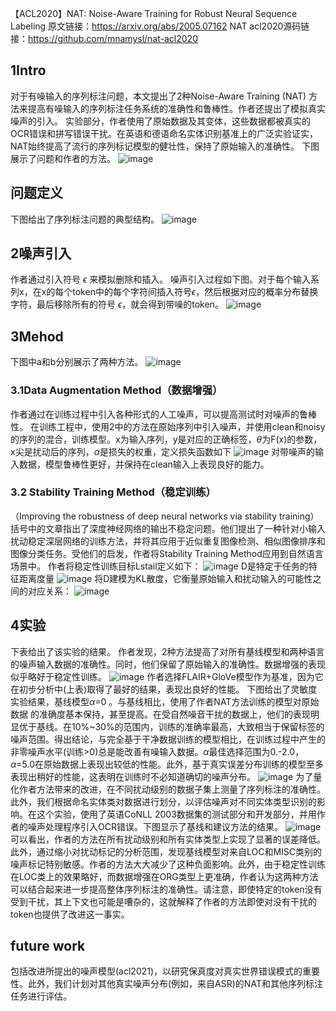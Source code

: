 
【ACL2020】NAT: Noise-Aware Training for Robust Neural Sequence Labeling
原文链接：https://arxiv.org/abs/2005.07162
NAT acl2020源码链接：https://github.com/mnamysl/nat-acl2020
## 1Intro
对于有噪输入的序列标注问题，本文提出了2种Noise-Aware Training (NAT) 方法来提高有噪输入的序列标注任务系统的准确性和鲁棒性。作者还提出了模拟真实噪声的引入。
实验部分，作者使用了原始数据及其变体，这些数据都被真实的OCR错误和拼写错误干扰。在英语和德语命名实体识别基准上的广泛实验证实，NAT始终提高了流行的序列标记模型的健壮性，保持了原始输入的准确性。
下图展示了问题和作者的方法。
![image](https://img-blog.csdnimg.cn/img_convert/1e8f8e73401959ed504ab10616574c9a.png)
## 问题定义
下图给出了序列标注问题的典型结构。
![image](https://img-blog.csdnimg.cn/img_convert/62450a3dfbd17e75d483ff09506e5bf4.png)
## 2噪声引入
作者通过引入符号 $\epsilon$ 来模拟删除和插入。
噪声引入过程如下图。对于每个输入系列x，在x的每个token中的每个字符间插入符号$\epsilon$，然后根据对应的概率分布替换字符，最后移除所有的符号 $\epsilon$，就会得到带噪的token。
![image](https://img-blog.csdnimg.cn/img_convert/dd6d975737db9aedfa0e4c2f6e36b18e.png)
## 3Mehod
下图中a和b分别展示了两种方法。
![image](https://img-blog.csdnimg.cn/img_convert/c5d98e7a4da895eb2c1c37fd777cd092.png)
### 3.1Data Augmentation Method（数据增强）
作者通过在训练过程中引入各种形式的人工噪声，可以提高测试时对噪声的鲁棒性。
在训练工程中，使用2中的方法在原始序列中引入噪声，并使用clean和noisy的序列的混合，训练模型。x为输入序列，y是对应的正确标签，$\theta$为F(x)的参数，x尖是扰动后的序列，$\alpha$是损失的权重，定义损失函数如下
![image](https://img-blog.csdnimg.cn/img_convert/44834fcd66cd04d3a07db8f279debde2.png)
对带噪声的输入数据，模型鲁棒性更好，并保持在clean输入上表现良好的能力。
### 3.2 Stability Training Method（稳定训练）
（Improving the robustness of deep neural networks via stability training）括号中的文章指出了深度神经网络的输出不稳定问题。他们提出了一种针对小输入扰动稳定深层网络的训练方法，并将其应用于近似重复图像检测、相似图像排序和图像分类任务。受他们的启发，作者将Stability Training Method应用到自然语言场景中。
作者将稳定性训练目标Lstail定义如下：
![image](https://img-blog.csdnimg.cn/img_convert/47bb3a09b79b78e0c494017c31ebc318.png)
D是特定于任务的特征距离度量
![image](https://img-blog.csdnimg.cn/img_convert/890b35a9a019232fff6d4c2465c486c3.png)
将D建模为KL散度，它衡量原始输入和扰动输入的可能性之间的对应关系：
![image](https://img-blog.csdnimg.cn/img_convert/1cf05e3ad460b62db6a26bc30a46cdba.png)
## 4实验
下表给出了该实验的结果。
作者发现，2种方法提高了对所有基线模型和两种语言的噪声输入数据的准确性。同时，他们保留了原始输入的准确性。数据增强的表现似乎略好于稳定性训练。
![image](https://img-blog.csdnimg.cn/img_convert/bc586e304d2f180a329b4c776a59d26c.png)
作者选择FLAIR+GloVe模型作为基准，因为它在初步分析中(上表)取得了最好的结果，表现出良好的性能。
下图给出了灵敏度实验结果，基线模型$\alpha$=0 。与基线相比，使用了作者NAT方法训练的模型对原始数据
的准确度基本保持，甚至提高。在受自然噪音干扰的数据上，他们的表现明显优于基线。在10%~30%的范围内，训练的准确率最高，大致相当于保留标签的噪声范围。得出结论，与完全基于干净数据训练的模型相比，在训练过程中产生的非零噪声水平(训练&gt;0)总是能改善有噪输入数据。$\alpha$最佳选择范围为0.-2.0，$\alpha$=5.0在原始数据上表现出较低的性能。此外，基于真实误差分布训练的模型至多表现出稍好的性能，这表明在训练时不必知道确切的噪声分布。
![image](https://img-blog.csdnimg.cn/img_convert/8a5bfa0948d9702b8e75651aae97b819.png)
为了量化作者方法带来的改进，在不同扰动级别的数据子集上测量了序列标注的准确性。此外，我们根据命名实体类对数据进行划分，以评估噪声对不同实体类型识别的影响。在这个实验，使用了英语CoNLL 2003数据集的测试部分和开发部分，并用作者的噪声处理程序引入OCR错误。下图显示了基线和建议方法的结果。
![image](https://img-blog.csdnimg.cn/img_convert/f3cc9864a765332a57998c103ed4c166.png)
可以看出，作者的方法在所有扰动级别和所有实体类型上实现了显著的误差降低。此外，通过缩小对扰动标记的分析范围，发现基线模型对来自LOC和MISC类别的噪声标记特别敏感。作者的方法大大减少了这种负面影响。此外，由于稳定性训练在LOC类上的效果略好，而数据增强在ORG类型上更准确，作者认为这两种方法可以结合起来进一步提高整体序列标注的准确性。请注意，即使特定的token没有受到干扰，其上下文也可能是嘈杂的，这就解释了作者的方法即使对没有干扰的token也提供了改进这一事实。
## future work
包括改进所提出的噪声模型(acl2021)，以研究保真度对真实世界错误模式的重要性。此外，我们计划对其他真实噪声分布(例如，来自ASR)的NAT和其他序列标注任务进行评估。

